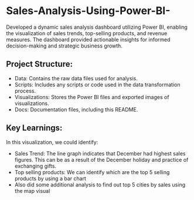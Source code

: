 # Sales-Analysis-Using-Power-BI-
Developed a dynamic sales analysis dashboard utilizing Power BI, enabling the visualization of sales trends, top-selling products, and revenue measures. The dashboard provided actionable insights for informed decision-making and strategic business growth.

## Project Structure:
- Data: Contains the raw data files used for analysis.
- Scripts: Includes any scripts or code used in the data transformation process.
- Visualizations: Stores the Power BI files and exported images of visualizations.
- Docs: Documentation files, including this README.

## Key Learnings:
In this visualization, we could identify:
- Sales Trend: The line graph indicates that December had highest sales figures. This can be as a result of the December holiday and practice of exchanging gifts.
- Top selling products: We can identify which are the top 5 selling products by using a bar chart
- Also did some additional analysis to find out top 5 cities by sales using the map visual
